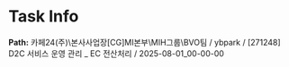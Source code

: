 # Task Info

**Path:** 카페24(주)\본사사업장\[CG]MI본부\MIH그룹\BVO팀 / ybpark / [271248] D2C 서비스 운영 관리 _ EC 전산처리 / 2025-08-01_00-00-00

